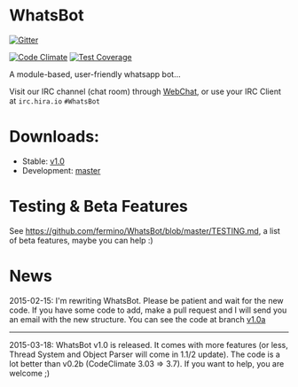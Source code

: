WhatsBot
========

[![Gitter](https://badges.gitter.im/Join%20Chat.svg)](https://gitter.im/fermino/WhatsBot)

[![Code Climate](https://codeclimate.com/github/fermino/WhatsBot/badges/gpa.svg)](https://codeclimate.com/github/fermino/WhatsBot) [![Test Coverage](https://codeclimate.com/github/fermino/WhatsBot/badges/coverage.svg)](https://codeclimate.com/github/fermino/WhatsBot)

A module-based, user-friendly whatsapp bot...

Visit our IRC channel (chat room) through [WebChat](https://webchat.hira.io/?nick=UserWeb?#WhatsBot), or use your IRC Client at `irc.hira.io` `#WhatsBot`

Downloads: 
===================

 * Stable: [v1.0](https://github.com/fermino/WhatsBot/releases/tag/v1.0)
 * Development: [master](https://github.com/fermino/WhatsBot/archive/master.zip)

Testing & Beta Features
=======================

See <https://github.com/fermino/WhatsBot/blob/master/TESTING.md>, a list of beta features, maybe you can help :)

News
====

2015-02-15: I'm rewriting WhatsBot. Please be patient and wait for the new code. If you have some code to add, make a pull request and I will send you an email with the new structure. 
You can see the code at branch [v1.0a](https://github.com/fermino/WhatsBot/tree/v1.0a)
***
2015-03-18: WhatsBot v1.0 is released. It comes with more features (or less, Thread System and Object Parser will come in 1.1/2 update). The code is a lot better than v0.2b (CodeClimate 3.03 => 3.7). If you want to help, you are welcome ;)
